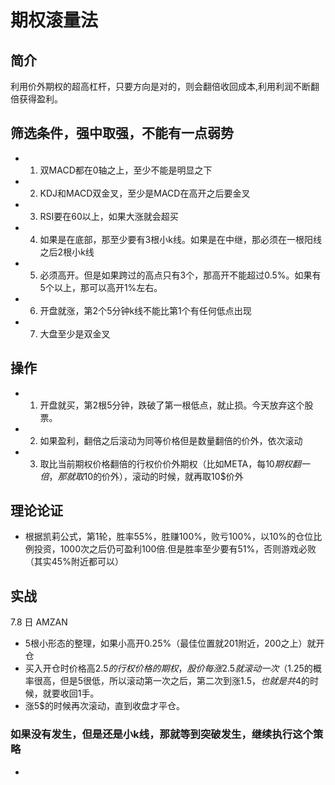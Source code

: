 # 期权滚量法
##  简介
利用价外期权的超高杠杆，只要方向是对的，则会翻倍收回成本,利用利润不断翻倍获得盈利。
## 筛选条件，强中取强，不能有一点弱势
* 1. 双MACD都在0轴之上，至少不能是明显之下
* 2. KDJ和MACD双金叉，至少是MACD在高开之后要金叉
* 3. RSI要在60以上，如果大涨就会超买
* 4. 如果是在底部，那至少要有3根小k线。如果是在中继，那必须在一根阳线之后2根小k线
* 5. 必须高开。但是如果跨过的高点只有3个，那高开不能超过0.5%。如果有5个以上，那可以高开1%左右。
* 6. 开盘就涨，第2个5分钟k线不能比第1个有任何低点出现
* 7. 大盘至少是双金叉
## 操作
* 1. 开盘就买，第2根5分钟，跌破了第一根低点，就止损。今天放弃这个股票。
* 2. 如果盈利，翻倍之后滚动为同等价格但是数量翻倍的价外，依次滚动
* 3. 取比当前期权价格翻倍的行权价价外期权（比如META，每10$期权翻一倍，那就取10$的价外），滚动的时候，就再取10$价外
## 理论论证
* 根据凯莉公式，第1轮，胜率55%，胜赚100%，败亏100%，以10%的仓位比例投资，1000次之后仍可盈利100倍.但是胜率至少要有51%，否则游戏必败（其实45%附近都可以）
## 实战
7.8 日 AMZAN
* 5根小形态的整理，如果小高开0.25%（最佳位置就201附近，200之上）就开仓
* 买入开仓时价格高2.5$的行权价格的期权，股价每涨2.5就滚动一次（1.25%的股价），亚马逊涨到4$的概率很高，但是5很低，所以滚动第一次之后，第二次到涨1.5$，也就是共4$的时候，就要收回1手。
* 涨5$的时候再次滚动，直到收盘才平仓。
### 如果没有发生，但是还是小k线，那就等到突破发生，继续执行这个策略
* 

